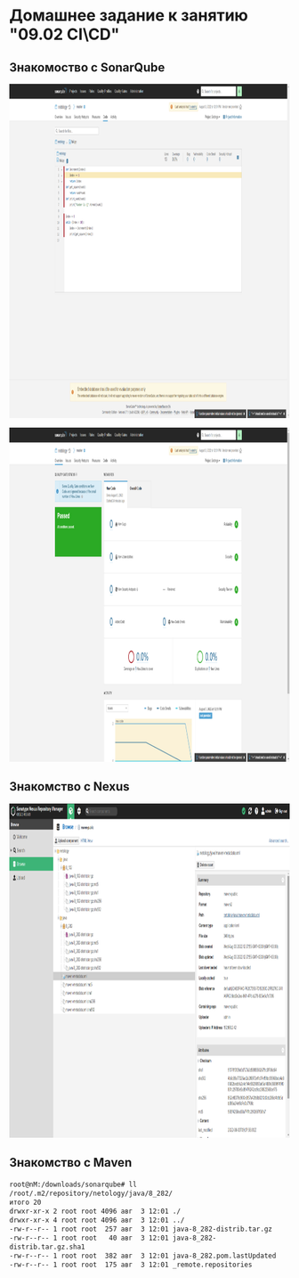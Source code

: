 # Домашнее задание к занятию "09.02 CI\CD"

## Знакомоство с SonarQube

<p align="center">
  <img width="1200" height="600" src="./assets/9.2.1.png">
</p>
<p align="center">
  <img width="1200" height="600" src="./assets/9.2.2.png">
</p>


## Знакомство с Nexus

<p align="center">
  <img width="1200" height="600" src="./assets/9.2.3.png">
</p>


## Знакомство с Maven

```
root@nM:/downloads/sonarqube# ll /root/.m2/repository/netology/java/8_282/
итого 20
drwxr-xr-x 2 root root 4096 авг  3 12:01 ./
drwxr-xr-x 4 root root 4096 авг  3 12:01 ../
-rw-r--r-- 1 root root  257 авг  3 12:01 java-8_282-distrib.tar.gz
-rw-r--r-- 1 root root   40 авг  3 12:01 java-8_282-distrib.tar.gz.sha1
-rw-r--r-- 1 root root  382 авг  3 12:01 java-8_282.pom.lastUpdated
-rw-r--r-- 1 root root  175 авг  3 12:01 _remote.repositories
```
